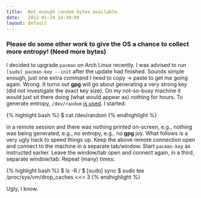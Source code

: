 ```yaml
---
title:  Not enough random bytes available.
date:   2012-01-24 14:38:00
layout: default
---
```


### Please do some other work to give the OS a chance to collect more entropy! (Need more bytes)

I decided to upgrade `pacman` on Arch Linux recently. I was advised to run `[sudo] pacman-key --init` after the update had finished. Sounds simple enough, just one extra command I need to copy -> paste to get me going again. Wrong. It turns out **gpg** will go about generating a very strong key (did not investigate the exact key size). On my not-so-busy machine it would just sit there doing (what would appear as) nothing for hours. To generate entropy, `/dev/random` [is used](http://sublimated.wordpress.com/2007/08/28/not-enough-random-bytes-available/). I started:

{% highlight bash %}
$ cat /dev/random
{% endhighlight %}

in a remote session and there was nothing printed on-screen, e.g., nothing was being generated, e.g., no entropy, e.g., no **gpg** joy. What follows is a very ugly hack to speed things up. Keep the above remote connection open and connect to the machine in a separate tab/window. Start `pacman-key` as instructed earlier. Leave the window/tab open and connect again, in a third, separate window/tab. Repeat (many) times:

{% highlight bash %}
$ ls -R /
$ [sudo] sync
$ sudo tee /proc/sys/vm/drop_caches <<< 3
{% endhighlight %}

Ugly, I know.

